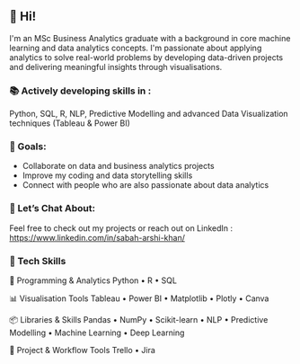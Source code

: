 ## 👋 Hi!

I'm an MSc Business Analytics graduate with a background in core machine learning and data analytics concepts. I'm passionate about applying analytics to solve real-world problems by developing data-driven projects and delivering meaningful insights through visualisations.

### 📚 Actively developing skills in :

Python, SQL, R, NLP, Predictive Modelling and advanced Data Visualization techniques (Tableau & Power BI)

### 🎯 Goals:

* Collaborate on data and business analytics projects
* Improve my coding and data storytelling skills
* Connect with people who are also passionate about data analytics 

### 💬 Let’s Chat About:

Feel free to check out my projects or reach out on LinkedIn : https://www.linkedin.com/in/sabah-arshi-khan/

### 🧰 Tech Skills

🧠 Programming & Analytics
Python • R • SQL

📊 Visualisation Tools
Tableau • Power BI • Matplotlib • Plotly • Canva

📦 Libraries & Skills
Pandas • NumPy • Scikit-learn • NLP • Predictive Modelling • Machine Learning • Deep Learning

🧩 Project & Workflow Tools
Trello • Jira









